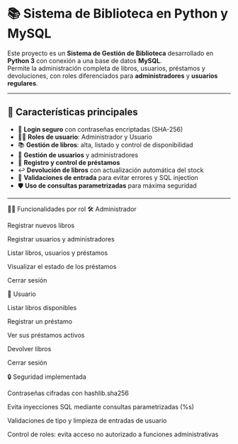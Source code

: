 # 📚 Sistema de Biblioteca en Python y MySQL

Este proyecto es un **Sistema de Gestión de Biblioteca** desarrollado en **Python 3** con conexión a una base de datos **MySQL**.  
Permite la administración completa de libros, usuarios, préstamos y devoluciones, con roles diferenciados para **administradores** y **usuarios regulares**.

---

## 🚀 Características principales

- 🔐 **Login seguro** con contraseñas encriptadas (SHA-256)
- 👨‍💼 **Roles de usuario**: Administrador y Usuario
- 📚 **Gestión de libros**: alta, listado y control de disponibilidad
- 👥 **Gestión de usuarios** y administradores
- 📖 **Registro y control de préstamos**
- ↩️ **Devolución de libros** con actualización automática del stock
- 🧠 **Validaciones de entrada** para evitar errores y SQL injection
- 🛡️ **Uso de consultas parametrizadas** para máxima seguridad

---
👨‍💻 Funcionalidades por rol
🛠️ Administrador

Registrar nuevos libros

Registrar usuarios y administradores

Listar libros, usuarios y préstamos

Visualizar el estado de los préstamos

Cerrar sesión

📘 Usuario

Listar libros disponibles

Registrar un préstamo

Ver sus préstamos activos

Devolver libros

Cerrar sesión

🔒 Seguridad implementada

Contraseñas cifradas con hashlib.sha256

Evita inyecciones SQL mediante consultas parametrizadas (%s)

Validaciones de tipo y limpieza de entradas de usuario

Control de roles: evita acceso no autorizado a funciones administrativas
